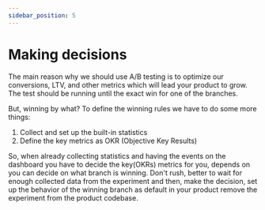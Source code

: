 ```yaml
---
sidebar_position: 5
---
```


# Making decisions

The main reason why we should use A/B testing is to optimize our conversions, LTV, and other metrics which will lead your product to grow.
The test should be running until the exact win for one of the branches.

But, winning by what? To define the winning rules we have to do some more things:

1. Collect and set up the built-in statistics
2. Define the key metrics as OKR (Objective Key Results)

So, when already collecting statistics and having the events on the dashboard you have to decide the key(OKRs) metrics for you, depends on you can decide on what branch is winning.
Don't rush, better to wait for enough collected data from the experiment and then, make the decision, set up the behavior of the winning branch as default in your product remove the experiment from the product codebase.
